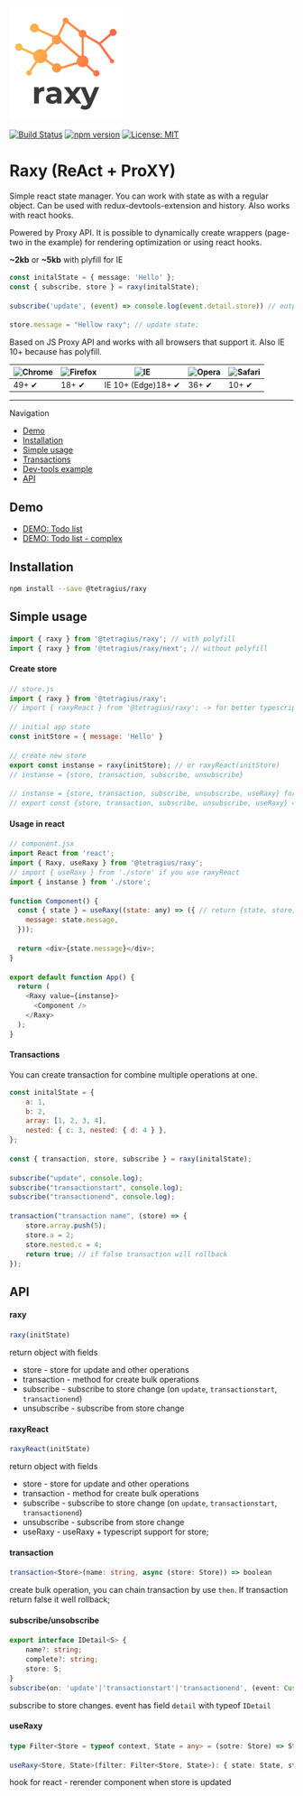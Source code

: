 ![logo](logo.png?raw=true "logo")

[![Build Status](https://travis-ci.org/Tetragius/raxy.svg?branch=master)](https://travis-ci.org/Tetragius/raxy) [![npm version](https://badge.fury.io/js/%40tetragius%2Fraxy.svg)](https://badge.fury.io/js/%40tetragius%2Fraxy) [![License: MIT](https://img.shields.io/badge/License-MIT-yellow.svg)](https://opensource.org/licenses/MIT)

# Raxy (ReAct + ProXY)

Simple react state manager. You can work with state as with a regular object.
Can be used with redux-devtools-extension and history. Also works with react hooks.

Powered by Proxy API. It is possible to dynamically create wrappers (page-two in the example) for rendering optimization or using react hooks.

__~2kb__ or __~5kb__ with plyfill for IE

```typescript
const initalState = { message: 'Hello' };
const { subscribe, store } = raxy(initalState); 

subscribe('update', (event) => console.log(event.detail.store)) // output: {message: 'Hellow Raxy'}

store.message = "Hellow raxy"; // update state;
```

Based on JS Proxy API and works with all browsers that support it. Also IE 10+ because has polyfill.

![Chrome](https://raw.githubusercontent.com/alrra/browser-logos/master/src/chrome/chrome_48x48.png) | ![Firefox](https://raw.githubusercontent.com/alrra/browser-logos/master/src/firefox/firefox_48x48.png) | ![IE](https://raw.githubusercontent.com/alrra/browser-logos/master/src/edge/edge_48x48.png) | ![Opera](https://raw.githubusercontent.com/alrra/browser-logos/master/src/opera/opera_48x48.png) | ![Safari](https://raw.githubusercontent.com/alrra/browser-logos/master/src/safari/safari_48x48.png)
--- | --- | --- | --- | --- |
49+ ✔ | 18+ ✔ | IE 10+ (Edge)18+ ✔ | 36+ ✔ | 10+ ✔ |

---
Navigation
- [Demo](#demo)
- [Installation](#installation)
- [Simple usage](#simple-usage)
- [Transactions](#transactions)
- [Dev-tools example](#dev-tools-example)
- [API](#api)

## Demo

- [DEMO: Todo list](https://codesandbox.io/s/raxy-demo-3mur7)
- [DEMO: Todo list - complex](https://codesandbox.io/s/raxy-demo-complex-5syo0)

## Installation

```sh
npm install --save @tetragius/raxy
```

## Simple usage

```javascript
import { raxy } from '@tetragius/raxy'; // with polyfill
import { raxy } from '@tetragius/raxy/next'; // without polyfill
```

#### Create store

```javascript
// store.js
import { raxy } from '@tetragius/raxy';
// import { raxyReact } from '@tetragius/raxy'; -> for better typescript with react

// initial app state
const initStore = { message: 'Hello' }

// create new store
export const instanse = raxy(initStore); // or raxyReact(initStore)
// instanse = {store, transaction, subscribe, unsubscribe}

// instanse = {store, transaction, subscribe, unsubscribe, useRaxy} for raxyReact
// export const {store, transaction, subscribe, unsubscribe, useRaxy} = instanse; for export useRaxy
```

#### Usage in react

```javascript
// component.jsx
import React from 'react';
import { Raxy, useRaxy } from '@tetragius/raxy';
// import { useRaxy } from './store' if you use raxyReact
import { instanse } from './store';

function Component() {
  const { state } = useRaxy((state: any) => ({ // return {state, store, transaction}
    message: state.message,
  }));

  return <div>{state.message}</div>;
}

export default function App() {
  return (
    <Raxy value={instanse}>
      <Component />
    </Raxy>
  );
}
```

#### Transactions

You can create transaction for combine multiple operations at one.

```javascript
const initalState = { 
    a: 1,
    b: 2, 
    array: [1, 2, 3, 4],
    nested: { c: 3, nested: { d: 4 } }, 
};

const { transaction, store, subscribe } = raxy(initalState); 

subscribe("update", console.log);
subscribe("transactionstart", console.log);
subscribe("transactionend", console.log);

transaction("transaction name", (store) => {
    store.array.push(5);
    store.a = 2;
    store.nested.c = 4;
    return true; // if false transaction will rollback
});
```

## API

#### raxy

```javascript
raxy(initState)
```

return object with fields
- store - store for update and other operations
- transaction - method for create bulk operations
- subscribe - subscribe to store change (on `update`, `transactionstart`, `transactionend`)
- unsubscribe - subscribe from store change

#### raxyReact

```javascript
raxyReact(initState)
```

return object with fields
- store - store for update and other operations
- transaction - method for create bulk operations
- subscribe - subscribe to store change (on `update`, `transactionstart`, `transactionend`)
- unsubscribe - subscribe from store change
- useRaxy - useRaxy + typescript support for store;

#### transaction

```typescript
transaction<Store>(name: string, async (store: Store)) => boolean
```

create bulk operation, you can chain transaction by use `then`. If transaction return false it well rollback;

#### subscribe/unsobscribe

```typescript
export interface IDetail<S> {
    name?: string;
    complete?: string;
    store: S;
}
subscribe(on: 'update'|'transactionstart'|'transactionend', (event: CustomEvent<IDetail>) => void)
```

subscribe to store changes. event has field `detail` with typeof `IDetail`

#### useRaxy

```typescript
type Filter<Store = typeof context, State = any> = (sotre: Store) => State;

useRaxy<Store, State>(filter: Filter<Store, State>): { state: State, store: Store, transaction: Transaction<Store> }
```

hook for react - rerender component when store is updated
